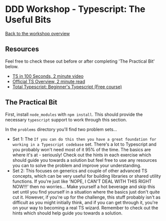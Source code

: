 # DDD Workshop - Typescript: The Useful Bits

[Back to the workshop overview](https://github.com/PensionBee/ddd-workshop#workshop-overview)

## Resources

Feel free to check these out before or after completing 'The Practical Bit' below.

- [TS in 100 Seconds, 2 minute video](https://www.youtube.com/watch?v=zQnBQ4tB3ZA)
- [Official TS Overview, 2 minute read](https://www.typescriptlang.org/)
- [Total Typescript: Beginner's Typescript (Free course)](https://www.totaltypescript.com/tutorials/beginners-typescript)

## The Practical Bit

First, install `node_modules` with `npm install`. This should provide the necessary `typescript` support to work through this section.

In the `problems` directory you'll find two problem sets...

- Set 1: The `If you can do this then you have a great foundation for working in a Typescript codebase` set. There's a lot to Typescript and you probably won't need most of it 95% of the time. The basics are where it's at - seriously! Check out the hints in each exercise which should guide you towards a solution but feel free to use any resources you can to solve the problem and improve your understanding.
- Set 2: This focuses on generics and couple of other advanced TS concepts, which can be very useful for building libraries or shared utility functions. If you're just like 'NOPE, I CAN'T DEAL WITH THIS RIGHT NOW!!!' then no worries... Make yourself a hot beverage and skip this set until you find yourself in a situation where the basics just don't quite cut it. However, if you're up for the challenge, this stuff probably isn't as difficult as you might initially think, and if you can get through it, you're on your way to becoming a real TS wizard. Remember to check out the hints which should help guide you towards a solution.
